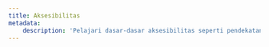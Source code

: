 ```yaml
---
title: Aksesibilitas
metadata:
    description: 'Pelajari dasar-dasar aksesibilitas seperti pendekatan user centered design hingga universal design.'
---
```


